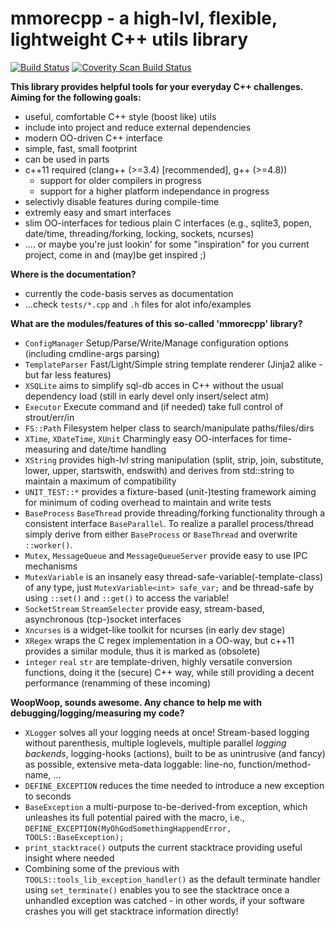 mmorecpp - a high-lvl, flexible, lightweight C++ utils library
===========================================================================

[![Build Status](https://travis-ci.org/daringer/mmorecpp.svg)](https://travis-ci.org/daringer/mmorecpp) <a href="https://scan.coverity.com/projects/daringer-mmorecpp"><img alt="Coverity Scan Build Status" src="https://scan.coverity.com/projects/6476/badge.svg" /></a>

**This library provides helpful tools for your everyday C++ challenges. 
Aiming for the following goals:**

* useful, comfortable C++ style (boost like) utils
* include into project and reduce external dependencies
* modern OO-driven C++ interface
* simple, fast, small footprint
* can be used in parts
* c++11 required (clang++ (>=3.4) [recommended], g++ (>=4.8))
  * support for older compilers in progress
  * support for a higher platform independance in progress
* selectivly disable features during compile-time 
* extremly easy and smart interfaces
* slim OO-interfaces for tedious plain C interfaces (e.g., sqlite3, popen,
  date/time, threading/forking, locking, sockets, ncurses)
* .... or maybe you're just lookin' for some "inspiration" for you current
  project, come in and (may)be get inspired ;)

**Where is the documentation?**

* currently the code-basis serves as documentation
* ...check `tests/*.cpp` and `.h` files for alot info/examples

**What are the modules/features of this so-called 'mmorecpp' library?**

* `ConfigManager` Setup/Parse/Write/Manage configuration options (including
  cmdline-args parsing) 
* `TemplateParser` Fast/Light/Simple string template renderer (Jinja2 alike -
  but far less features)
* `XSQLite` aims to simplify sql-db acces in C++ without the usual dependency
  load (still in early devel only insert/select atm)
* `Executor` Execute command and (if needed) take full control of strout/err/in
* `FS::Path` Filesystem helper class to search/manipulate paths/files/dirs
* `XTime`, `XDateTime`, `XUnit` Charmingly easy OO-interfaces for time-measuring and
  date/time handling
* `XString` provides high-lvl string manipulation (split, strip, join,
  substitute, lower, upper, startswith, endswith) and derives from std::string
  to maintain a maximum of compatibility
* `UNIT_TEST::*` provides a fixture-based (unit-)testing framework aiming for
  minimum of coding overhead to maintain and write tests
* `BaseProcess` `BaseThread` provide threading/forking functionality through a
  consistent interface `BaseParallel`. To realize a parallel process/thread
  simply derive from either `BaseProcess` or `BaseThread` and overwrite
  `::worker()`.
* `Mutex`, `MessageQueue` and `MessageQueueServer` provide easy to use IPC
  mechanisms
* `MutexVariable` is an insanely easy thread-safe-variable(-template-class) of
  any type, just `MutexVariable<int> safe_var;` and be thread-safe by using
  `::set()` and `::get()` to access the variable!
* `SocketStream` `StreamSelecter` provide easy, stream-based, asynchronous
  (tcp-)socket interfaces
* `Xncurses` is a widget-like toolkit for ncurses (in early dev stage)
* `XRegex` wraps the C regex implementation in a OO-way, but c++11 provides a
  similar module, thus it is marked as (obsolete)
* `integer` `real` `str` are template-driven, highly versatile conversion
  functions, doing it the (secure) C++ way, while still providing a decent
  performance (renamming of these incoming)

**WoopWoop, sounds awesome. Any chance to help me with debugging/logging/measuring my code?**

* `XLogger` solves all your logging needs at once! Stream-based logging without
  parenthesis, multiple loglevels, multiple parallel *logging backends*,
  logging-hooks (actions), built to be as unintrusive (and fancy) as possible,
  extensive meta-data loggable: line-no, function/method-name, ...
* `DEFINE_EXCEPTION` reduces the time needed to introduce a new exception to
  seconds
* `BaseException` a multi-purpose to-be-derived-from exception, which unleashes
  its full potential paired with the macro, i.e.,
  `DEFINE_EXCEPTION(MyOhGodSomethingHappendError, TOOLS::BaseException);` 
* `print_stacktrace()` outputs the current stacktrace providing useful insight
  where needed
* Combining some of the previous with `TOOLS::tools_lib_exception_handler()` as
  the default terminate handler using `set_terminate()` enables you to see the
  stacktrace once a unhandled exception was catched - in other words, if your
  software crashes you will get stacktrace information directly!
